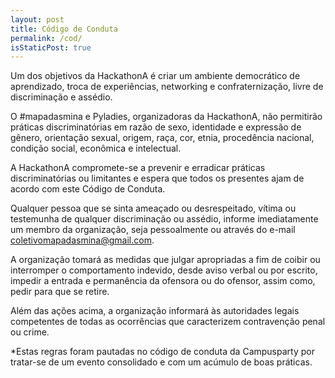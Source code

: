 ```yaml
---
layout: post
title: Código de Conduta
permalink: /cod/
isStaticPost: true
---
```


Um dos objetivos da HackathonA é criar um ambiente democrático de aprendizado, troca de experiências, networking e confraternização, livre de discriminação e assédio.

O #mapadasmina e Pyladies, organizadoras da HackathonA, não permitirão práticas discriminatórias em razão de sexo, identidade e expressão de gênero, orientação sexual, origem, raça, cor, etnia, procedência nacional, condição social, econômica e intelectual.

A HackathonA compromete-se a prevenir e erradicar práticas discriminatórias ou limitantes e espera que todos os presentes ajam de acordo com este Código de Conduta.

Qualquer pessoa que se sinta ameaçado ou desrespeitado, vítima ou testemunha de qualquer discriminação ou assédio, informe imediatamente um membro da organização, seja pessoalmente ou através do e-mail coletivomapadasmina@gmail.com.

A organização tomará as medidas que julgar apropriadas a fim de coibir ou interromper o comportamento indevido, desde aviso verbal ou por escrito, impedir a entrada e permanência da ofensora ou do ofensor, assim como, pedir para que se retire.

Além das ações acima, a organização informará às autoridades legais competentes de todas as ocorrências que caracterizem contravenção penal ou crime.

*Estas regras foram pautadas no código de conduta da Campusparty por tratar-se de um evento consolidado e com um acúmulo de boas práticas.
